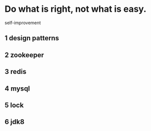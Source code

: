 # Do what is right, not what is easy.

self-improvement


## 1 design patterns 

## 2 zookeeper

## 3 redis

## 4 mysql

## 5 lock

## 6 jdk8